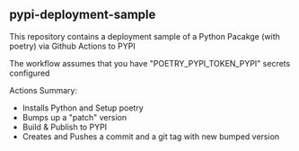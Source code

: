 ## pypi-deployment-sample

This repository contains a deployment sample of a Python Pacakge (with poetry) via Github Actions to PYPI


The workflow assumes that you have "POETRY_PYPI_TOKEN_PYPI" secrets configured

Actions Summary:
- Installs Python and Setup poetry
- Bumps up a "patch" version
- Build & Publish to PYPI
- Creates and Pushes a commit and a git tag with new bumped version
